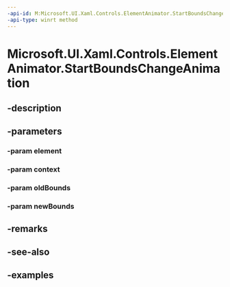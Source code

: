 ```yaml
---
-api-id: M:Microsoft.UI.Xaml.Controls.ElementAnimator.StartBoundsChangeAnimation(Windows.UI.Xaml.UIElement,Microsoft.UI.Xaml.Controls.AnimationContext,Windows.Foundation.Rect,Windows.Foundation.Rect)
-api-type: winrt method
---
```


<!-- Method syntax.
virtual protected void ElementAnimator.StartBoundsChangeAnimation(UIElement element, AnimationContext context, Rect oldBounds, Rect newBounds)
-->

# Microsoft.UI.Xaml.Controls.ElementAnimator.StartBoundsChangeAnimation

## -description

## -parameters
### -param element

### -param context

### -param oldBounds

### -param newBounds

## -remarks

## -see-also

## -examples


